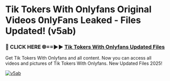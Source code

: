 # Tik Tokers With Onlyfans Original Videos 0nlyFans Leaked - Files Updated! (v5ab)

<h3>🔴 CLICK HERE 🌐==►► <a href="https://tinyurl.com/ehrbuxhb" rel="nofollow">Tik Tokers With Onlyfans Updated Files</a></h3>

Get Tik Tokers With Onlyfans and all content. Now you can access all videos and pictures of Tik Tokers With Onlyfans. New Updated Files 2025!

[![v5ab](https://i.imgur.com/lVYEuWS.gif)](https://tinyurl.com/ehrbuxhb)
